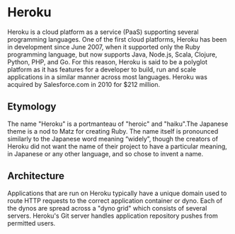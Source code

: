 # Heroku

Heroku is a cloud platform as a service (PaaS) supporting several programming languages. One of the first cloud platforms, Heroku has been in development since June 2007, when it supported only the Ruby programming language, but now supports Java, Node.js, Scala, Clojure, Python, PHP, and Go. For this reason, Heroku is said to be a polyglot platform as it has features for a developer to build, run and scale applications in a similar manner across most languages. Heroku was acquired by Salesforce.com in 2010 for $212 million.

## Etymology

The name "Heroku" is a portmanteau of "heroic" and "haiku".The Japanese theme is a nod to Matz for creating Ruby. The name itself is pronounced similarly to the Japanese word meaning “widely”, though the creators of Heroku did not want the name of their project to have a particular meaning, in Japanese or any other language, and so chose to invent a name.

## Architecture

Applications that are run on Heroku typically have a unique domain used to route HTTP requests to the correct application container or dyno. Each of the dynos are spread across a "dyno grid" which consists of several servers. Heroku's Git server handles application repository pushes from permitted users.

